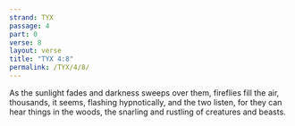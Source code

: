 ```yaml
---
strand: TYX
passage: 4
part: 0
verse: 8
layout: verse
title: "TYX 4:8"
permalink: /TYX/4/8/
---
```

As the sunlight fades and darkness sweeps over them, fireflies fill the air, thousands, it seems, flashing hypnotically, and the two listen, for they can hear things in the woods, the snarling and rustling of creatures and beasts.

